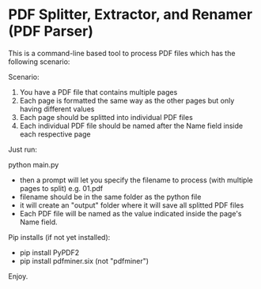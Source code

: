 # PDF Splitter, Extractor, and Renamer (PDF Parser)

This is a command-line based tool to process PDF files which has the following scenario:

Scenario:
1. You have a PDF file that contains multiple pages
2. Each page is formatted the same way as the other pages but only having different values
3. Each page should be splitted into individual PDF files
4. Each individual PDF file should be named after the Name field inside each respective page

Just run:

python main.py


- then a prompt will let you specify the filename to process (with multiple pages to split) e.g. 01.pdf 
- filename should be in the same folder as the python file
- it will create an "output" folder where it will save all splitted PDF files
- Each PDF file will be named as the value indicated inside the page's Name field.


Pip installs (if not yet installed):
- pip install PyPDF2
- pip install pdfminer.six  (not "pdfminer")


Enjoy.
